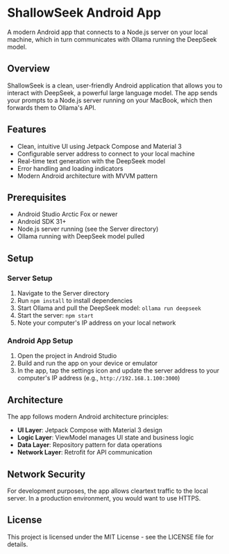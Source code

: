 # ShallowSeek Android App

A modern Android app that connects to a Node.js server on your local machine, which in turn communicates with Ollama running the DeepSeek model.

## Overview

ShallowSeek is a clean, user-friendly Android application that allows you to interact with DeepSeek, a powerful large language model. The app sends your prompts to a Node.js server running on your MacBook, which then forwards them to Ollama's API.

## Features

- Clean, intuitive UI using Jetpack Compose and Material 3
- Configurable server address to connect to your local machine
- Real-time text generation with the DeepSeek model
- Error handling and loading indicators
- Modern Android architecture with MVVM pattern

## Prerequisites

- Android Studio Arctic Fox or newer
- Android SDK 31+
- Node.js server running (see the Server directory)
- Ollama running with DeepSeek model pulled

## Setup

### Server Setup

1. Navigate to the Server directory
2. Run `npm install` to install dependencies
3. Start Ollama and pull the DeepSeek model: `ollama run deepseek`
4. Start the server: `npm start`
5. Note your computer's IP address on your local network

### Android App Setup

1. Open the project in Android Studio
2. Build and run the app on your device or emulator
3. In the app, tap the settings icon and update the server address to your computer's IP address (e.g., `http://192.168.1.100:3000`)

## Architecture

The app follows modern Android architecture principles:

- **UI Layer**: Jetpack Compose with Material 3 design
- **Logic Layer**: ViewModel manages UI state and business logic
- **Data Layer**: Repository pattern for data operations
- **Network Layer**: Retrofit for API communication

## Network Security

For development purposes, the app allows cleartext traffic to the local server. In a production environment, you would want to use HTTPS.

## License

This project is licensed under the MIT License - see the LICENSE file for details.